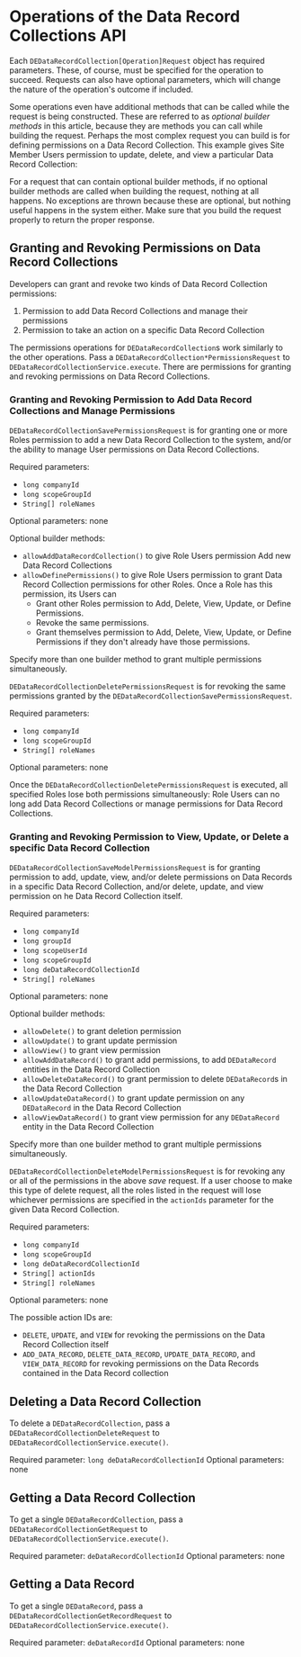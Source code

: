 # Operations of the Data Record Collections API

<!--might want to talk more about the request response structure of the data engine apis in a separate article and keep this article to:
1. what's the operation's purpose
2. what are the required parameters
3. what are the optional parameters
4. what are the optional builder methods
5. what's in the response.
could this cut down on word count?
-->

Each `DEDataRecordCollection[Operation]Request` object has required parameters.
These, of course, must be specified for the operation to succeed. Requests can
also have optional parameters, which will change the nature of the operation's
outcome if included. 

Some operations even have additional methods that can be called while the
request is being constructed. These are referred to as _optional builder
methods_ in this article, because they are methods you can call while building
the request. Perhaps the most complex request you can build is for defining
permissions on a Data Record Collection. This example gives Site Member Users
permission to update, delete, and view a particular Data Record Collection:

<!--ADD EXAMPLE CODE FROM GDOC-->

For a request that can contain optional builder methods, if no optional builder
methods are called when building the request, nothing at all happens. No
exceptions are thrown because these are optional, but nothing useful happens in
the system either. Make sure that you build the request properly to return the
proper response.

## Granting and Revoking Permissions on Data Record Collections

Developers can grant and revoke two kinds of Data Record Collection permissions:

1.  Permission to add Data Record Collections and manage their permissions
2.  Permission to take an action on a specific Data Record Collection

The permissions operations for `DEDataRecordCollection`s work similarly to the other
operations. Pass a `DEDataRecordCollection*PermissionsRequest` to
`DEDataRecordCollectionService.execute`. There are permissions for granting and
revoking permissions on Data Record Collections.

### Granting and Revoking Permission to Add Data Record Collections and Manage Permissions

`DEDataRecordCollectionSavePermissionsRequest` is for granting one or more Roles
permission to add a new Data Record Collection to the system, and/or the ability to
manage User permissions on Data Record Collections.

Required parameters: 

- `long companyId`
- `long scopeGroupId`
- `String[] roleNames`

Optional parameters: none

Optional builder methods:

- `allowAddDataRecordCollection()` to give Role Users permission Add new Data
    Record Collections
- `allowDefinePermissions()` to give Role Users permission to grant Data
    Record Collection permissions for other Roles. Once a Role has this
    permission, its Users can 
    - Grant other Roles permission to Add, Delete, View, Update, or Define
        Permissions.
    - Revoke the same permissions.
    - Grant themselves permission to Add, Delete, View, Update, or Define
        Permissions if they don't already have those permissions. 

Specify more than one builder method to grant multiple permissions
simultaneously.

`DEDataRecordCollectionDeletePermissionsRequest` is for revoking the same permissions
granted by the `DEDataRecordCollectionSavePermissionsRequest`. 

Required parameters: 

- `long companyId`
- `long scopeGroupId`
- `String[] roleNames`

Optional parameters: none

Once the `DEDataRecordCollectionDeletePermissionsRequest` is executed, all
specified Roles lose both permissions simultaneously: Role Users can no long add
Data Record Collections or manage permissions for Data Record Collections. 

### Granting and Revoking Permission to View, Update, or Delete a specific Data Record Collection

`DEDataRecordCollectionSaveModelPermissionsRequest` is for granting permission
to add, update, view, and/or delete permissions on Data Records in a specific
Data Record Collection, and/or delete, update, and view permission on he Data
Record Collection itself.

Required parameters:

- `long companyId`
- `long groupId`
- `long scopeUserId`
- `long scopeGroupId`
- `long deDataRecordCollectionId`
- `String[] roleNames`

Optional parameters: none

Optional builder methods:

- `allowDelete()` to grant deletion permission
- `allowUpdate()` to grant update permission
- `allowView()` to grant view permission
- `allowAddDataRecord()` to grant add permissions, to add `DEDataRecord`
    entities in the Data Record Collection
- `allowDeleteDataRecord()` to grant permission to delete `DEDataRecord`s in
    the Data Record Collection
- `allowUpdateDataRecord()` to grant update permission on any `DEDataRecord`
    in the Data Record Collection
- `allowViewDataRecord()` to grant view permission for any `DEDataRecord` entity
    in the Data Record Collection

Specify more than one builder method to grant multiple permissions
simultaneously.

`DEDataRecordCollectionDeleteModelPermissionsRequest` is for revoking any or all
of the permissions in the above _save_ request. If a user choose to make this
type of delete request, all the roles listed in the request will lose whichever
permissions are specified in the `actionIds` parameter for the given Data Record
Collection.

Required parameters:

- `long companyId`
- `long scopeGroupId`
- `long deDataRecordCollectionId`
- `String[] actionIds`
- `String[] roleNames`

Optional parameters: none

The possible action IDs are: 
- `DELETE`, `UPDATE`, and `VIEW` for revoking the permissions on the Data Record
    Collection itself
- `ADD_DATA_RECORD`, `DELETE_DATA_RECORD`, `UPDATE_DATA_RECORD`, and
    `VIEW_DATA_RECORD` for revoking permissions on the Data Records contained in
    the Data Record collection

## Deleting a Data Record Collection

To delete a `DEDataRecordCollection`, pass a `DEDataRecordCollectionDeleteRequest` to
`DEDataRecordCollectionService.execute()`.

Required parameter: `long deDataRecordCollectionId`
Optional parameters: none

## Getting a Data Record Collection

To get a single `DEDataRecordCollection`, pass a `DEDataRecordCollectionGetRequest` to
`DEDataRecordCollectionService.execute()`.

Required parameter: `deDataRecordCollectionId`
Optional parameters: none

## Getting a Data Record

To get a single `DEDataRecord`, pass a `DEDataRecordCollectionGetRecordRequest`
to `DEDataRecordCollectionService.execute()`.

Required parameter: `deDataRecordId`
Optional parameters: none

